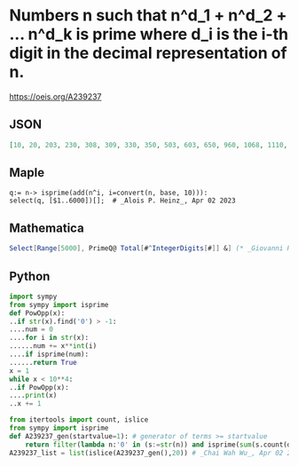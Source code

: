 # Numbers n such that n^d\_1 \+ n^d\_2 \+ \.\.\. n^d\_k is prime where d\_i is the i\-th digit in the decimal representation of n\.
https://oeis.org/A239237
## JSON
```JSON
[10, 20, 203, 230, 308, 309, 330, 350, 503, 603, 650, 960, 1068, 1110, 1206, 1350, 1404, 1480, 1730, 1802, 1860, 1910, 2032, 2038, 2044, 2054, 2250, 2320, 2502, 3044, 3082, 3402, 3970, 4032, 4046, 4072, 4120, 4340, 4450, 4540, 4650, 4908, 5204, 5310, 5402]
```
## Maple
```Maple
q:= n-> isprime(add(n^i, i=convert(n, base, 10))):
select(q, [$1..6000])[];  # _Alois P. Heinz_, Apr 02 2023
```
## Mathematica
```Mathematica
Select[Range[5000], PrimeQ@ Total[#^IntegerDigits[#]] &] (* _Giovanni Resta_, Mar 13 2014 *)
```
## Python
```Python
import sympy
from sympy import isprime
def PowOpp(x):
..if str(x).find('0') > -1:
....num = 0
....for i in str(x):
......num += x**int(i)
....if isprime(num):
......return True
x = 1
while x < 10**4:
..if PowOpp(x):
....print(x)
..x += 1
```
```Python
from itertools import count, islice
from sympy import isprime
def A239237_gen(startvalue=1): # generator of terms >= startvalue
    return filter(lambda n:'0' in (s:=str(n)) and isprime(sum(s.count(d)*n**int(d) for d in set(s))),count(max(1,startvalue)))
A239237_list = list(islice(A239237_gen(),20)) # _Chai Wah Wu_, Apr 02 2023
```
